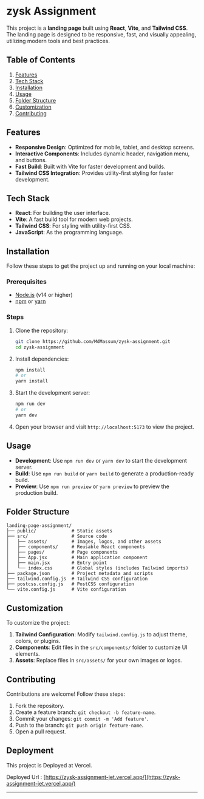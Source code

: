 # zysk Assignment

This project is a **landing page** built using **React**, **Vite**, and **Tailwind CSS**. The landing page is designed to be responsive, fast, and visually appealing, utilizing modern tools and best practices.

## Table of Contents

1. [Features](#features)
2. [Tech Stack](#tech-stack)
3. [Installation](#installation)
4. [Usage](#usage)
5. [Folder Structure](#folder-structure)
6. [Customization](#customization)
7. [Contributing](#contributing)


## Features

- **Responsive Design**: Optimized for mobile, tablet, and desktop screens.
- **Interactive Components**: Includes dynamic header, navigation menu, and buttons.
- **Fast Build**: Built with Vite for faster development and builds.
- **Tailwind CSS Integration**: Provides utility-first styling for faster development.

## Tech Stack

- **React**: For building the user interface.
- **Vite**: A fast build tool for modern web projects.
- **Tailwind CSS**: For styling with utility-first CSS.
- **JavaScript**: As the programming language.

## Installation

Follow these steps to get the project up and running on your local machine:

### Prerequisites

- [Node.js](https://nodejs.org/) (v14 or higher)
- [npm](https://www.npmjs.com/) or [yarn](https://yarnpkg.com/)

### Steps

1. Clone the repository:

   ```bash
   git clone https://github.com/MdMassum/zysk-assignment.git
   cd zysk-assignment
   ```

2. Install dependencies:

   ```bash
   npm install
   # or
   yarn install
   ```

3. Start the development server:

   ```bash
   npm run dev
   # or
   yarn dev
   ```

4. Open your browser and visit `http://localhost:5173` to view the project.

## Usage

- **Development**: Use `npm run dev` or `yarn dev` to start the development server.
- **Build**: Use `npm run build` or `yarn build` to generate a production-ready build.
- **Preview**: Use `npm run preview` or `yarn preview` to preview the production build.

## Folder Structure

```plaintext
landing-page-assignment/
├── public/             # Static assets
├── src/                # Source code
│   ├── assets/         # Images, logos, and other assets
│   ├── components/     # Reusable React components
│   ├── pages/          # Page components
│   ├── App.jsx         # Main application component
│   ├── main.jsx        # Entry point
│   └── index.css       # Global styles (includes Tailwind imports)
├── package.json        # Project metadata and scripts
├── tailwind.config.js  # Tailwind CSS configuration
├── postcss.config.js   # PostCSS configuration
└── vite.config.js      # Vite configuration
```

## Customization

To customize the project:

1. **Tailwind Configuration**: Modify `tailwind.config.js` to adjust theme, colors, or plugins.
2. **Components**: Edit files in the `src/components/` folder to customize UI elements.
3. **Assets**: Replace files in `src/assets/` for your own images or logos.

## Contributing

Contributions are welcome! Follow these steps:

1. Fork the repository.
2. Create a feature branch: `git checkout -b feature-name`.
3. Commit your changes: `git commit -m 'Add feature'`.
4. Push to the branch: `git push origin feature-name`.
5. Open a pull request.

## Deployment

This project is Deployed at Vercel.

Deployed Url : [https://zysk-assignment-jet.vercel.app/](https://zysk-assignment-jet.vercel.app/)

---

